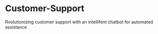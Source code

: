 # Customer-Support
Rvolutionizing customer support with an intellifent chatbot for automated assistance

